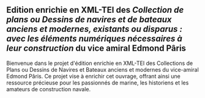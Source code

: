 ## Edition enrichie en XML-TEI des *Collection de plans ou Dessins de navires et de bateaux anciens et modernes, existants ou disparus : avec les éléments numériques nécessaires à leur construction* du vice amiral Edmond Pâris

Bienvenue dans le projet d'édition enrichie en XML-TEI des Collections de Plans ou Dessins de Navires et Bateaux anciens et modernes du vice-amiral Edmond Pâris. Ce projet vise à enrichir cet ouvrage, offrant ainsi une ressource précieuse pour les passionnés de marine, les historiens et les amateurs de construction navale.
